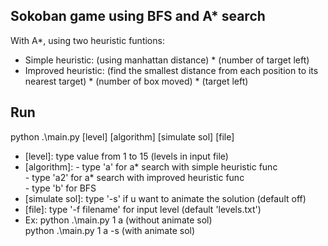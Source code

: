 ## Sokoban game using BFS and A* search
With A*, using two heuristic funtions:
- Simple heuristic: (using manhattan distance) * (number of target left)
- Improved heuristic: (find the smallest distance from each position to its nearest target) * (number of box moved) * (target left)
## Run
python .\main.py [level] [algorithm] [simulate sol] [file]
- [level]: type value from 1 to 15 (levels in input file)
- [algorithm]: - type 'a' for a* search with simple heuristic func\
               - type 'a2' for a* search with improved heuristic func\
               - type 'b' for BFS
- [simulate sol]: type '-s' if u want to animate the solution (default off)
- [file]: type '-f filename' for input level (default 'levels.txt')
- Ex:  python .\main.py 1 a (without animate sol)\
      python .\main.py 1 a -s (with animate sol)
